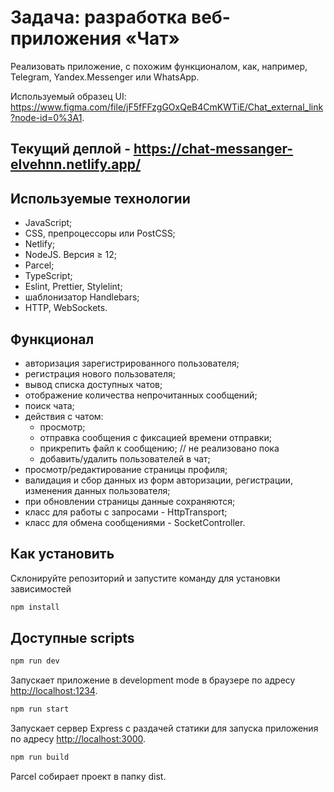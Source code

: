 # Задача: разработка веб-приложения «Чат»

Реализовать приложение, с похожим функционалом, как, например, Telegram, Yandex.Messenger или WhatsApp.

Используемый образец UI: https://www.figma.com/file/jF5fFFzgGOxQeB4CmKWTiE/Chat_external_link?node-id=0%3A1.


## Текущий деплой - <https://chat-messanger-elvehnn.netlify.app/>

## Используемые технологии

- JavaScript;
- CSS, препроцессоры или PostCSS;
- Netlify;
- NodeJS. Версия ≥ 12;
- Parcel;
- TypeScript;
- Eslint, Prettier, Stylelint;
- шаблонизатор Handlebars;
- HTTP, WebSockets.

## Функционал

- авторизация зарегистрированного пользователя;
- регистрация нового пользователя;
- вывод списка доступных чатов;
- отображение количества непрочитанных сообщений;
- поиск чата;
- действия с чатом:
  - просмотр;
  - отправка сообщения с фиксацией времени отправки;
  - прикрепить файл к сообщению; // не реализовано пока
  - добавить/удалить пользователей в чат;
- просмотр/редактирование страницы профиля;
- валидация и сбор данных из форм авторизации, регистрации, изменения данных пользователя;
- при обновлении страницы данные сохраняются;
- класс для работы с запросами - HttpTransport;
- класс для обмена сообщениями - SocketController.

## Как установить

Склонируйте репозиторий и запустите команду для установки зависимостей

```bash
npm install
```

## Доступные scripts

```bash
npm run dev
```

Запускает приложение в development mode в браузере по адресу [http://localhost:1234](http://localhost:1234).

```bash
npm run start
```

Запускает сервер Express с раздачей статики для запуска приложения по адресу [http://localhost:3000](http://localhost:3000).

```bash
npm run build
```

Parcel собирает проект в папку dist.
